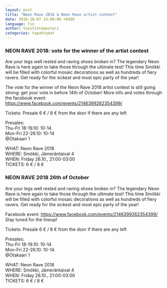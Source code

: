 ```yaml
---
layout: post
title: "Neon Rave 2018 & Neon Rave artist contest"
date: 2018-10-07 14:00:00 +0300
language: fin
author: Viestintämestari
categories: tapahtumat
---
```

### NEON RAVE 2018: vote for the winner of the artist contest

Are your legs well rested and raving shoes broken in? The legendary Neon Rave is here again to take those through the ultimate test! This time Smökki will be filled with colorful mosaic decorations as well as hundreds of fiery ravers. Get ready for the sickest and most epic party of the year!

The vote for the winner of the Neon Rave 2018 artist contest is still going strong: get your vote in before 14th of October!  More info and votes through the facebook event: <https://www.facebook.com/events/2146399262354399/>

Tickets: Presale 6 € / 8 € from the door if there are any left

Presales:<br>
Thu-Fri 18-19.10: 10-14<br>
Mon-Fri 22-26.10: 10-14<br>
@Otakaari 1

WHAT: Neon Rave 2018<br>
WHERE: Smökki, Jämeräntaival 4<br>
WHEN: Friday 26.10., 21:00-03:00<br>
TICKETS: 6 € / 8 € 

### NEON RAVE 2018 26th of October

Are your legs well rested and raving shoes broken in? The legendary Neon Rave is here again to take those through the ultimate test! This time Smökki will be filled with colorful mosaic decorations as well as hundreds of fiery ravers. Get ready for the sickest and most epic party of the year!

Facebook event: <https://www.facebook.com/events/2146399262354399/> <br>
Stay tuned for the lineup!


Tickets: Presale 6 € / 8 € from the door if there are any left

Presales:<br>
Thu-Fri 18-19.10: 10-14<br>
Mon-Fri 22-26.10: 10-14<br>
@Otakaari 1

WHAT: Neon Rave 2018<br>
WHERE: Smökki, Jämeräntaival 4<br>
WHEN: Friday 26.10., 21:00-03:00<br>
TICKETS: 6 € / 8 €